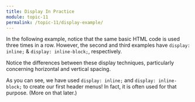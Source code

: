 ```yaml
---
title: Display In Practice
module: topic-11
permalink: /topic-11/display-example/
---
```


<div class="divider-heading"></div>

In the following example, notice that the same basic HTML code is used three times in a row. However, the second and third examples have `display: inline;` & `display: inline-block;`, respectively.

Notice the differences between these display techniques, particularly concerning horizontal and vertical spacing.

<div class="codepen-embed">
  <p data-height="600" data-theme-id="30567" data-slug-hash="XWKEvvP" data-default-tab="css,result" data-user="retrog4m3r" data-embed-version="2" data-pen-title="[Topic-09] Display, Pt. 2" class="codepen"></p>
</div>


As you can see, we have used `display: inline;` and `display: inline-block;` to create our first header menus! In fact, it is often used for that purpose. (More on that later.)
